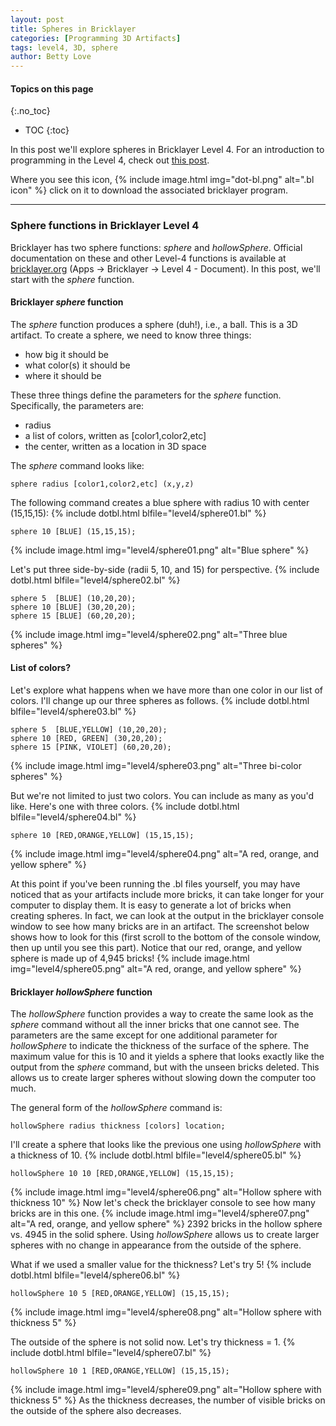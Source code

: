 ```yaml
---
layout: post
title: Spheres in Bricklayer
categories: [Programming 3D Artifacts]
tags: level4, 3D, sphere
author: Betty Love
---
```


#### Topics on this page
{:.no_toc}
* TOC
{:toc}

In this post we'll explore spheres in Bricklayer Level 4.  For an introduction to programming in the  Level 4, check out [this post](/getting-started-with-level4).

Where you see this icon,
{% include image.html img="dot-bl.png"  alt=".bl icon"  %}
click on it to download the associated bricklayer program.

***

### Sphere functions in Bricklayer Level 4

Bricklayer has two sphere functions: _sphere_ and _hollowSphere_. Official documentation on these and other Level-4 functions is available at [bricklayer.org](https://bricklayer.org) (Apps -> Bricklayer -> Level 4 - Document).  In this post, we'll start with the _sphere_ function.

#### Bricklayer _sphere_ function

The _sphere_ function produces a sphere (duh!), i.e., a ball.  This is a 3D artifact. To create a sphere, we need to know three things:
   - how big it should be
   - what color(s) it should be
   - where it should be

These three things define the parameters for the _sphere_ function. Specifically, the parameters are:  
   - radius
   - a list of colors, written as [color1,color2,etc]
   - the center, written as a location in 3D space

The _sphere_ command looks like:
```
sphere radius [color1,color2,etc] (x,y,z)
```
The following command creates a blue sphere with radius 10 with center (15,15,15):
{% include dotbl.html blfile="level4/sphere01.bl"  %}
```
sphere 10 [BLUE] (15,15,15);
```
{% include image.html img="level4/sphere01.png"  alt="Blue sphere"  %}

Let's put three side-by-side (radii 5, 10, and 15) for perspective.
{% include dotbl.html blfile="level4/sphere02.bl"  %}
```
sphere 5  [BLUE] (10,20,20);
sphere 10 [BLUE] (30,20,20);
sphere 15 [BLUE] (60,20,20);
```
{% include image.html img="level4/sphere02.png"  alt="Three blue spheres"  %}

#### List of colors?
Let's explore what happens when we have more than one color in our list of colors. I'll change up our three spheres as follows. {% include dotbl.html blfile="level4/sphere03.bl"  %}
```
sphere 5  [BLUE,YELLOW] (10,20,20);
sphere 10 [RED, GREEN] (30,20,20);
sphere 15 [PINK, VIOLET] (60,20,20);
```
{% include image.html img="level4/sphere03.png"  alt="Three bi-color spheres"  %}

But we're not limited to just two colors.  You can include as many as you'd like.  Here's one with three colors. {% include dotbl.html blfile="level4/sphere04.bl"  %}
```
sphere 10 [RED,ORANGE,YELLOW] (15,15,15);
```
{% include image.html img="level4/sphere04.png"  alt="A red, orange, and yellow sphere"  %}

At this point if you've been running the .bl files yourself, you may have noticed that as your artifacts include more bricks, it can take longer for your computer to display them. It is easy to generate a lot of bricks when creating spheres.  In fact, we can look at the output in the bricklayer console window to see how many bricks are in an artifact.  The screenshot below shows how to look for this (first scroll to the bottom of the console window, then up until you see this part).  Notice that our red, orange, and yellow sphere is made up of 4,945 bricks!
{% include image.html img="level4/sphere05.png"  alt="A red, orange, and yellow sphere"  %}

#### Bricklayer _hollowSphere_ function
The _hollowSphere_ function provides a way to create the same look as the _sphere_ command without all the inner bricks that one cannot see.  The parameters are the same except for one additional parameter for _hollowSphere_ to indicate the thickness of the surface of the sphere.  The maximum value for this is 10 and it yields a sphere that looks exactly like the output from the _sphere_ command, but with the unseen bricks deleted.  This allows us to create larger spheres without slowing down the computer too much.

The general form of the _hollowSphere_ command is:
```
hollowSphere radius thickness [colors] location;
```
I'll create a sphere that looks like the previous one using _hollowSphere_ with a thickness of 10. 
{% include dotbl.html blfile="level4/sphere05.bl"  %}
```
hollowSphere 10 10 [RED,ORANGE,YELLOW] (15,15,15);
```
{% include image.html img="level4/sphere06.png"  alt="Hollow sphere with thickness 10"  %}
Now let's check the bricklayer console to see how many bricks are in this one.
{% include image.html img="level4/sphere07.png"  alt="A red, orange, and yellow sphere"  %}
2392 bricks in the hollow sphere vs. 4945 in the solid sphere.  Using _hollowSphere_ allows us to create larger spheres with no change in appearance from the outside of the sphere.

What if we used a smaller value for the thickness?  Let's try 5! {% include dotbl.html blfile="level4/sphere06.bl"  %}
```
hollowSphere 10 5 [RED,ORANGE,YELLOW] (15,15,15);
```
{% include image.html img="level4/sphere08.png"  alt="Hollow sphere with thickness 5"  %}

The outside of the sphere is not solid now.  Let's try thickness = 1. 
{% include dotbl.html blfile="level4/sphere07.bl"  %}
```
hollowSphere 10 1 [RED,ORANGE,YELLOW] (15,15,15);
```
{% include image.html img="level4/sphere09.png"  alt="Hollow sphere with thickness 5"  %}
As the thickness decreases, the number of visible bricks on the outside of the sphere also decreases.










